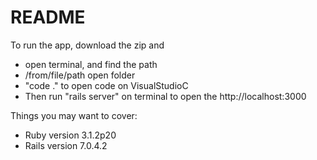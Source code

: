 # README

To run the app, download the zip and
* open terminal, and find the path
* /from/file/path open folder
* "code ." to open code on VisualStudioC
* Then run "rails server" on terminal to open the http://localhost:3000

Things you may want to cover:
* Ruby version 3.1.2p20
* Rails version 7.0.4.2
